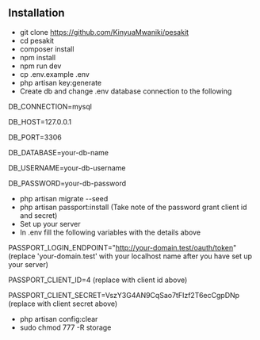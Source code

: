 ## Installation

- git clone https://github.com/KinyuaMwaniki/pesakit
- cd pesakit
- composer install
- npm install
- npm run dev
- cp .env.example .env
- php artisan key:generate
- Create db and change .env database connection to the following

DB_CONNECTION=mysql

DB_HOST=127.0.0.1

DB_PORT=3306

DB_DATABASE=your-db-name

DB_USERNAME=your-db-username

DB_PASSWORD=your-db-password

- php artisan migrate --seed
- php artisan passport:install (Take note of the password grant client id and secret)
- Set up your server
- In .env fill the following variables with the details above

PASSPORT_LOGIN_ENDPOINT="http://your-domain.test/oauth/token" (replace 'your-domain.test' with your localhost name 
after you have set up your server)

PASSPORT_CLIENT_ID=4 (replace with client id above)

PASSPORT_CLIENT_SECRET=VszY3G4AN9CqSao7tFIzf2T6ecCgpDNp (replace with client secret above)

- php artisan config:clear
- sudo chmod 777 -R storage
